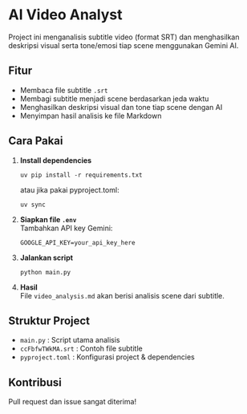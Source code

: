 # AI Video Analyst

Project ini menganalisis subtitle video (format SRT) dan menghasilkan deskripsi visual serta tone/emosi tiap scene menggunakan Gemini AI.

## Fitur
- Membaca file subtitle `.srt`
- Membagi subtitle menjadi scene berdasarkan jeda waktu
- Menghasilkan deskripsi visual dan tone tiap scene dengan AI
- Menyimpan hasil analisis ke file Markdown

## Cara Pakai

1. **Install dependencies**  
   ```
   uv pip install -r requirements.txt
   ```
   atau jika pakai pyproject.toml:
   ```
   uv sync
   ```

2. **Siapkan file `.env`**  
   Tambahkan API key Gemini:
   ```
   GOOGLE_API_KEY=your_api_key_here
   ```

3. **Jalankan script**  
   ```
   python main.py
   ```

4. **Hasil**  
   File `video_analysis.md` akan berisi analisis scene dari subtitle.

## Struktur Project

- `main.py` : Script utama analisis
- `ccFbfwTWkMA.srt` : Contoh file subtitle
- `pyproject.toml` : Konfigurasi project & dependencies

## Kontribusi
Pull request dan issue sangat diterima!

##